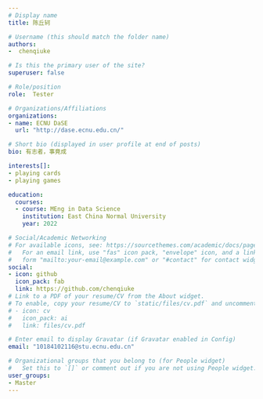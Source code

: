 ```yaml
---
# Display name
title: 陈丘轲

# Username (this should match the folder name)
authors:
-  chenqiuke

# Is this the primary user of the site?
superuser: false

# Role/position
role:  Tester

# Organizations/Affiliations
organizations:
- name: ECNU DaSE
  url: "http://dase.ecnu.edu.cn/"

# Short bio (displayed in user profile at end of posts)
bio: 有志者，事竟成

interests[]:
- playing cards
- playing games

education:
  courses:
  - course: MEng in Data Science
    institution: East China Normal University
    year: 2022

# Social/Academic Networking
# For available icons, see: https://sourcethemes.com/academic/docs/page-builder/#icons
#   For an email link, use "fas" icon pack, "envelope" icon, and a link in the
#   form "mailto:your-email@example.com" or "#contact" for contact widget.
social:
- icon: github
  icon_pack: fab
  link: https://github.com/chenqiuke
# Link to a PDF of your resume/CV from the About widget.
# To enable, copy your resume/CV to `static/files/cv.pdf` and uncomment the lines below.
# - icon: cv
#   icon_pack: ai
#   link: files/cv.pdf

# Enter email to display Gravatar (if Gravatar enabled in Config)
email: "10184102116@stu.ecnu.edu.cn"

# Organizational groups that you belong to (for People widget)
#   Set this to `[]` or comment out if you are not using People widget.
user_groups:
- Master
---
```

